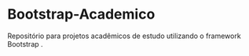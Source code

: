 # Bootstrap-Academico
Repositório para projetos acadêmicos de estudo utilizando o framework Bootstrap .
